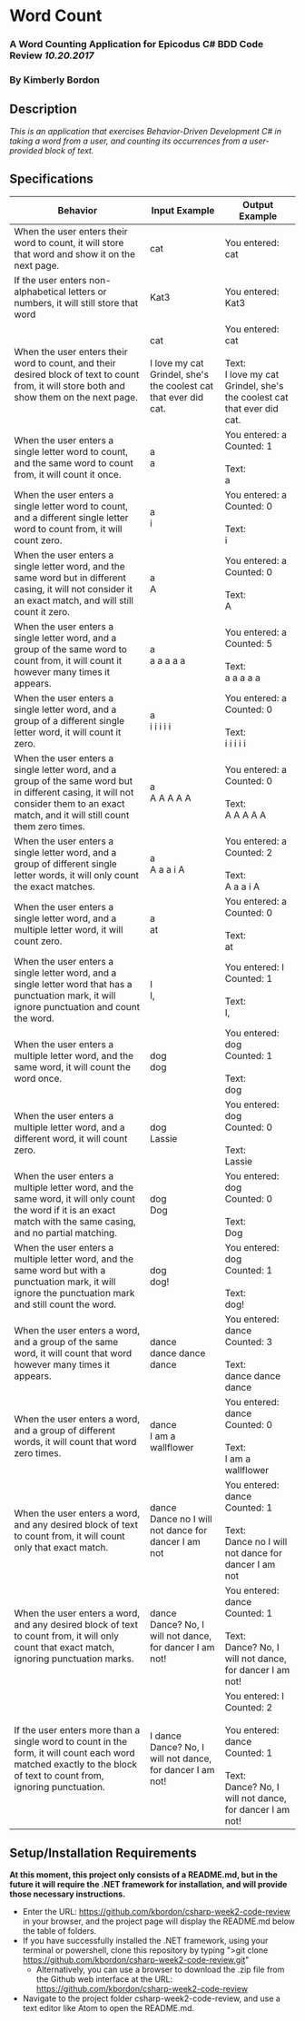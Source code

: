# Word Count
### A Word Counting Application for Epicodus C# BDD Code Review _10.20.2017_

### By Kimberly Bordon

## Description
_This is an application that exercises Behavior-Driven Development C# in taking a word from a user, and counting its occurrences from a user-provided block of text._

## Specifications

| Behavior | Input Example| Output Example|
|-|-|-|
| When the user enters their word to count, it will store that word and show it on the next page. | cat | You entered: cat |
| If the user enters non-alphabetical letters or numbers, it will still store that word | Kat3 | You entered: Kat3 |
| When the user enters their word to count, and their desired block of text to count from, it will store both and show them on the next page. | cat <br><br>I love my cat Grindel, she's the coolest cat that ever did cat. | You entered: cat<br><br>Text:<br>I love my cat Grindel, she's the coolest cat that ever did cat. |
| When the user enters a single letter word to count, and the same word to count from, it will count it once. | a <br> a | You entered: a <br> Counted: 1 <br><br>Text:<br> a |
| When the user enters a single letter word to count, and a different single letter word to count from, it will count zero. | a<br> i | You entered: a <br> Counted: 0<br><br> Text:<br> i |
| When the user enters a single letter word, and the same word but in different casing, it will not consider it an exact match, and will still count it zero. | a<br> A | You entered: a <br> Counted: 0<br><br>Text:<br> A |
| When the user enters a single letter word, and a group of the same word to count from, it will count it however many times it appears. | a<br> a a a a a | You entered: a<br> Counted: 5<br><br> Text:<br>a a a a a|
| When the user enters a single letter word, and a group of a different single letter word, it will count it zero. | a<br> i i i i i | You entered: a<br>Counted: 0<br><br>Text:<br>i i i i i<br>|
| When the user enters a single letter word, and a group of the same word but in different casing, it will not consider them to an exact match, and it will still count them zero times. | a<br> A A A A A | You entered: a<br>Counted: 0<br><br>Text:<br> A A A A A|
| When the user enters a single letter word, and a group of different single letter words, it will only count the exact matches. | a<br> A a a i A | You entered: a<br>Counted: 2<br><br> Text:<br>A a a i A|
| When the user enters a single letter word, and a multiple letter word, it will count zero. | a<br> at | You entered: a<br>Counted: 0<br><br>Text:<br>at |
| When the user enters a single letter word, and a single letter word that has a punctuation mark, it will ignore punctuation and count the word. | I<br>I, | You entered: I<br>Counted: 1<br><br>Text:<br>I,
| When the user enters a multiple letter word, and the same word, it will count the word once. | dog<br>dog<br> | You entered: dog<br>Counted: 1<br><br>Text:<br>dog|
| When the user enters a multiple letter word, and a different word, it will count zero. | dog<br> Lassie | You entered: dog<br>Counted: 0<br><br>Text:<br>Lassie|
| When the user enters a multiple letter word, and the same word, it will only count the word if it is an exact match with the same casing, and no partial matching. | dog<br>Dog | You entered: dog<br>Counted: 0<br><br>Text:<br>Dog|
| When the user enters a multiple letter word, and the same word but with a punctuation mark, it will ignore the punctuation mark and still count the word. | dog<br>dog! |You entered: dog<br>Counted: 1<br><br>Text:<br>dog!|
| When the user enters a word, and a group of the same word, it will count that word however many times it appears. | dance<br>dance dance dance | You entered: dance<br>Counted: 3<br><br>Text:<br>dance dance dance|
| When the user enters a word, and a group of different words, it will count that word zero times. | dance<br> I am a wallflower | You entered: dance<br>Counted: 0<br><br>Text:<br> I am a wallflower |
| When the user enters a word, and any desired block of text to count from, it will count only that exact match. | dance<br>Dance no I will not dance for dancer I am not| You entered: dance <br>Counted: 1<br><br>Text:<br>Dance no I will not dance for dancer I am not |
| When the user enters a word, and any desired block of text to count from, it will only count that exact match, ignoring punctuation marks. | dance<br>Dance? No, I will not dance, for dancer I am not!| You entered: dance <br>Counted: 1<br><br>Text:<br>Dance? No, I will not dance, for dancer I am not!  |
| If the user enters more than a single word to count in the form, it will count each word matched exactly to the block of text to count from, ignoring punctuation. | I dance<br>Dance? No, I will not dance, for dancer I am not! | You entered: I <br>Counted: 2<br><br> You entered: dance <br>Counted: 1<br><br>Text:<br>Dance? No, I will not dance, for dancer I am not! |

## Setup/Installation Requirements
**At this moment, this project only consists of a README.md, but in the future it will require the .NET framework for installation, and will provide those necessary instructions.**
* Enter the URL: https://github.com/kbordon/csharp-week2-code-review in your browser, and the project page will display the README.md below the table of folders.
* If you have successfully installed the .NET framework, using your terminal or powershell, clone this repository by typing ">git clone https://github.com/kbordon/csharp-week2-code-review.git"
    * Alternatively, you can use a browser to download the .zip file from the Github web interface at the URL: https://github.com/kbordon/csharp-week2-code-review
* Navigate to the project folder csharp-week2-code-review, and use a text editor like Atom to open the README.md.
